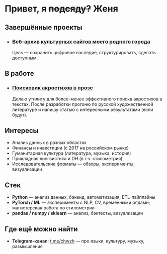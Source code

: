 # Привет, я ~~подсяду?~~ Женя



## Завершённые проекты

- ### [Веб-архив культурных сайтов моего родного города](https://github.com/zhenyacode/ui_archive)  
   Цель — сохранить цифровое наследие, структурировать, сделать доступным.  

## В работе
- ### [Поисковик акростихов в прозе](https://github.com/zhenyacode/acrofinder)
   Делаю утилиту для более-менее эффективного поиска акростихов в текстах. 
   После разработки прогоню по русской художественной литературе и напишу статью с интересными результатами (если будут).


## Интересы

- Анализ данных в разных областях
- Финансы и инвестиции (с 2017 на российском рынке)
- Гуманитарная культура (литература, музыка, история)
- Прикладная лингвистика и DH (в т.ч. стилометрия)
- Исследовательские форматы — обзоры, эксперименты, визуализации



## Стек

- **Python** — анализ данных, бэкенд, автоматизация, ETL-пайплайны
- **PyTorch / ML** — эксперименты с NLP, CV, временными рядами; магистерская работа по стилометрии
- **pandas / numpy / sklearn** — анализ, бэктесты, визуализации



## Где ещё можно найти

- **Telegram-канал**: [t.me/chwzh](https://t.me/chwzh) — про языки, культуру, музыку, размышления
